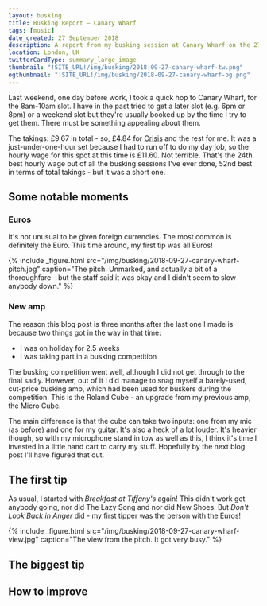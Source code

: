 ```yaml
---
layout: busking
title: Busking Report – Canary Wharf
tags: [music]
date_created: 27 September 2018
description: A report from my busking session at Canary Wharf on the 27th of September 2018!
location: London, UK
twitterCardType: summary_large_image
thumbnail: "!SITE_URL!/img/busking/2018-09-27-canary-wharf-tw.png"
ogthumbnail: "!SITE_URL!/img/busking/2018-09-27-canary-wharf-og.png"
---
```


Last weekend, one day before work, I took a quick hop to Canary Wharf, for the 8am-10am slot. I have in the past tried to get a later slot (e.g. 6pm or 8pm) or a weekend slot but they're usually booked up by the time I try to get them. There must be something appealing about them.

The takings: £9.67 in total - so, £4.84 for [Crisis](https://www.crisis.org.uk/) and the rest for me. It was a just-under-one-hour set because I had to run off to do my day job, so the hourly wage for this spot at this time is £11.60. Not terrible. That's the 24th best hourly wage out of all the busking sessions I've ever done, 52nd best in terms of total takings - but it was a short one.

## Some notable moments

### Euros

It's not unusual to be given foreign currencies. The most common is definitely the Euro. This time around, my first tip was all Euros!

{% include _figure.html src="/img/busking/2018-09-27-canary-wharf-pitch.jpg" caption="The pitch. Unmarked, and actually a bit of a thoroughfare - but the staff said it was okay and I didn't seem to slow anybody down." %}

### New amp

The reason this blog post is three months after the last one I made is because two things got in the way in that time:

* I was on holiday for 2.5 weeks
* I was taking part in a busking competition

The busking competition went well, although I did not get through to the final sadly. However, out of it I did manage to snag myself a barely-used, cut-price busking amp, which had been used for buskers during the competition. This is the Roland Cube - an upgrade from my previous amp, the Micro Cube.

The main difference is that the cube can take two inputs: one from my mic (as before) and one for my guitar. It's also a heck of a lot louder. It's heavier though, so with my microphone stand in tow as well as this, I think it's time I invested in a little hand cart to carry my stuff. Hopefully by the next blog post I'll have figured that out.

## The first tip

As usual, I started with _Breakfast at Tiffany's_ again! This didn't work get anybody going, nor did The Lazy Song and nor did New Shoes. But _Don't Look Back in Anger_ did - my first tipper was the person with the Euros!

{% include _figure.html src="/img/busking/2018-09-27-canary-wharf-view.jpg" caption="The view from the pitch. It got very busy." %}

## The biggest tip



## How to improve

